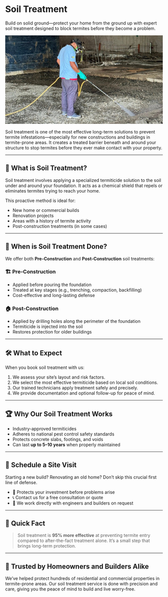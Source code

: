 # Soil Treatment  
Build on solid ground—protect your home from the ground up with expert soil treatment designed to block termites before they become a problem.

![Soil Treatment Banner](/images/services/tpc_srvc_6.jpg)

Soil treatment is one of the most effective long-term solutions to prevent termite infestations—especially for new constructions and buildings in termite-prone areas. It creates a treated barrier beneath and around your structure to stop termites before they ever make contact with your property.

---

## 🧪 What is Soil Treatment?

Soil treatment involves applying a specialized termiticide solution to the soil under and around your foundation. It acts as a chemical shield that repels or eliminates termites trying to reach your home.

This proactive method is ideal for:

- New home or commercial builds  
- Renovation projects  
- Areas with a history of termite activity  
- Post-construction treatments (in some cases)

---

## 🚧 When is Soil Treatment Done?

We offer both **Pre-Construction** and **Post-Construction** soil treatments:

### 🏗 Pre-Construction  
- Applied before pouring the foundation  
- Treated at key stages (e.g., trenching, compaction, backfilling)  
- Cost-effective and long-lasting defense

### 🏠 Post-Construction  
- Applied by drilling holes along the perimeter of the foundation  
- Termiticide is injected into the soil  
- Restores protection for older buildings

---

## 🛠 What to Expect

When you book soil treatment with us:

1. We assess your site’s layout and risk factors.  
2. We select the most effective termiticide based on local soil conditions.  
3. Our trained technicians apply treatment safely and precisely.  
4. We provide documentation and optional follow-up for peace of mind.

---

## 🏆 Why Our Soil Treatment Works

- Industry-approved termiticides  
- Adheres to national pest control safety standards  
- Protects concrete slabs, footings, and voids  
- Can last **up to 5–10 years** when properly maintained

---

## 📅 Schedule a Site Visit

Starting a new build? Renovating an old home? Don’t skip this crucial first line of defense.

- 🏡 Protects your investment before problems arise  
- 📞 Contact us for a free consultation or quote  
- 💬 We work directly with engineers and builders on request  

---

## 📌 Quick Fact

> Soil treatment is **95% more effective** at preventing termite entry compared to after-the-fact treatment alone. It’s a small step that brings long-term protection.

---

## 👷 Trusted by Homeowners and Builders Alike

We’ve helped protect hundreds of residential and commercial properties in termite-prone areas. Our soil treatment service is done with precision and care, giving you the peace of mind to build and live worry-free.
